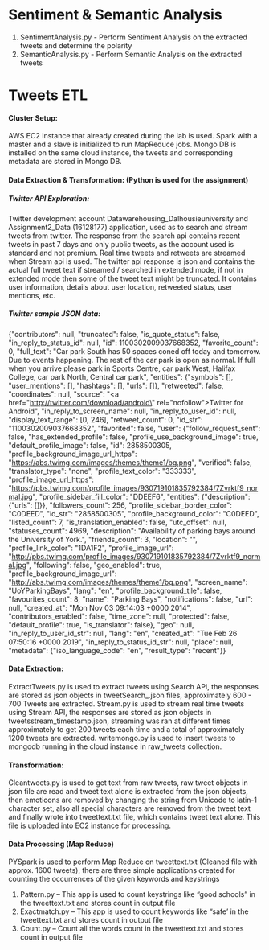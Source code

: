 # Sentiment & Semantic Analysis

1. SentimentAnalysis.py - Perform Sentiment Analysis on the extracted tweets and determine the polarity
2. SemanticAnalysis.py - Perform Semantic Analysis on the extracted tweets

# Tweets ETL

#### Cluster Setup:
AWS EC2 Instance that already created during the lab is used. Spark with a master and a slave is
initialized to run MapReduce jobs. Mongo DB is installed on the same cloud instance, the tweets
and corresponding metadata are stored in Mongo DB.
#### Data Extraction & Transformation: (Python is used for the assignment)
##### Twitter API Exploration:
Twitter development account Datawarehousing_Dalhousieuniversity and Assignment2_Data
(16128177) application, used as to search and stream tweets from twitter. The response from
the search api contains recent tweets in past 7 days and only public tweets, as the account used
is standard and not premium. Real time tweets and retweets are streamed when Stream api is
used. The twitter api response is json and contains the actual full tweet text if streamed /
searched in extended mode, if not in extended mode then some of the tweet text might be
truncated. It contains user information, details about user location, retweeted status, user
mentions, etc.
##### Twitter sample JSON data:
{"contributors": null, "truncated": false, "is_quote_status": false, "in_reply_to_status_id": null,
"id": 1100302009037668352, "favorite_count": 0, "full_text": "Car park South has 50 spaces
coned off today and tomorrow. Due to events happening. The rest of the car park is open as
normal. If full when you arrive please park in Sports Centre, car park West, Halifax College, car
park North, Central car park", "entities": {"symbols": [], "user_mentions": [], "hashtags": [],
"urls": []}, "retweeted": false, "coordinates": null, "source": "<a
href=\"http://twitter.com/download/android\" rel=\"nofollow\">Twitter for Android</a>",
"in_reply_to_screen_name": null, "in_reply_to_user_id": null, "display_text_range": [0, 246],
"retweet_count": 0, "id_str": "1100302009037668352", "favorited": false, "user":
{"follow_request_sent": false, "has_extended_profile": false, "profile_use_background_image":
true, "default_profile_image": false, "id": 2858500305, "profile_background_image_url_https":
"https://abs.twimg.com/images/themes/theme1/bg.png", "verified": false, "translator_type":
"none", "profile_text_color": "333333", "profile_image_url_https":
"https://pbs.twimg.com/profile_images/930719101835792384/7Zvrktf9_normal.jpg",
"profile_sidebar_fill_color": "DDEEF6", "entities": {"description": {"urls": []}}, "followers_count":
256, "profile_sidebar_border_color": "C0DEED", "id_str": "2858500305",
"profile_background_color": "C0DEED", "listed_count": 7, "is_translation_enabled": false,
"utc_offset": null, "statuses_count": 4969, "description": "Availability of parking bays around
the University of York.", "friends_count": 3, "location": "", "profile_link_color": "1DA1F2",
"profile_image_url":
"http://pbs.twimg.com/profile_images/930719101835792384/7Zvrktf9_normal.jpg",
"following": false, "geo_enabled": true, "profile_background_image_url":
"http://abs.twimg.com/images/themes/theme1/bg.png", "screen_name": "UoYParkingBays",
"lang": "en", "profile_background_tile": false, "favourites_count": 8, "name": "Parking Bays",
"notifications": false, "url": null, "created_at": "Mon Nov 03 09:14:03 +0000 2014",
"contributors_enabled": false, "time_zone": null, "protected": false, "default_profile": true,
"is_translator": false}, "geo": null, "in_reply_to_user_id_str": null, "lang": "en", "created_at":
"Tue Feb 26 07:50:16 +0000 2019", "in_reply_to_status_id_str": null, "place": null, "metadata":
{"iso_language_code": "en", "result_type": "recent"}}
#### Data Extraction:
ExtractTweets.py is used to extract tweets using Search API, the responses are stored as json
objects in tweetSearch_.json files, approximately 600 - 700 Tweets are extracted.
Stream.py is used to stream real time tweets using Stream API, the responses are stored as json
objects in tweetsstream_timestamp.json, streaming was ran at different times approximately to
get 200 tweets each time and a total of approximately 1200 tweets are extracted.
writemongo.py is used to insert tweets to mongodb running in the cloud instance in raw_tweets
collection.
#### Transformation:
Cleantweets.py is used to get text from raw tweets, raw tweet objects in json file are read and
tweet text alone is extracted from the json objects, then emoticons are removed by changing
the string from Unicode to latin-1 character set, also all special characters are removed from the
tweet text and finally wrote into tweettext.txt file, which contains tweet text alone. This file is
uploaded into EC2 instance for processing.
#### Data Processing (Map Reduce)
PYSpark is used to perform Map Reduce on tweettext.txt (Cleaned file with approx. 1600
tweets), there are three simple applications created for counting the occurrences of the given
keywords and keystrings
1. Pattern.py – This app is used to count keystrings like “good schools” in the tweettext.txt
and stores count in output file
2. Exactmatch.py – This app is used to count keywords like “safe’ in the tweettext.txt and
stores count in output file
3. Count.py – Count all the words count in the tweettext.txt
and stores count in output file



